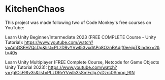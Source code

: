 # KitchenChaos
This project was made following two of Code Monkey's free courses on YouTube:

Learn Unity Beginner/Intermediate 2023 (FREE COMPLETE Course - Unity Tutorial):
https://www.youtube.com/watch?v=AmGSEH7QcDg&list=PLzDRvYVwl53vxdAPq8OznBAdjf0eeiipT&index=2&t=40s

Learn Unity Multiplayer (FREE Complete Course, Netcode for Game Objects Unity Tutorial 2023):
https://www.youtube.com/watch?v=7glCsF9fv3s&list=PLzDRvYVwl53sSmEcIgZyDzrc0Smpq_9fN
